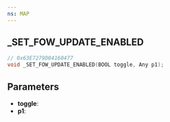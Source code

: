 ```yaml
---
ns: MAP
---
```

## _SET_FOW_UPDATE_ENABLED

```c
// 0x63E7279D04160477
void _SET_FOW_UPDATE_ENABLED(BOOL toggle, Any p1);
```

## Parameters
* **toggle**:
* **p1**:
